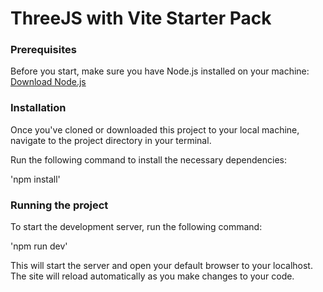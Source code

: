 # ThreeJS with Vite Starter Pack

### Prerequisites

Before you start, make sure you have Node.js installed on your machine: [Download Node.js](https://nodejs.org/en/download/)

### Installation

Once you've cloned or downloaded this project to your local machine, navigate to the project directory in your terminal.

Run the following command to install the necessary dependencies:

'npm install'


### Running the project

To start the development server, run the following command:

'npm run dev'

This will start the server and open your default browser to your localhost. The site will reload automatically as you make changes to your code.
